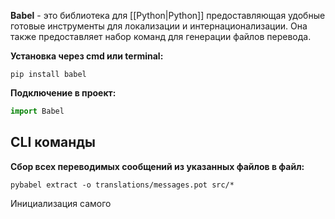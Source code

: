 **Babel** - это библиотека для [[Python|Python]] предоставляющая удобные готовые инструменты для локализации и интернационализации. Она также предоставляет набор команд для генерации файлов перевода.

**Установка через cmd или terminal:**

```Shell
pip install babel
```

**Подключение в проект:**

```Python
import Babel
```

## CLI команды

**Сбор всех переводимых сообщений из указанных файлов в файл:**

```Shell
pybabel extract -o translations/messages.pot src/*
```

Инициализация самого 